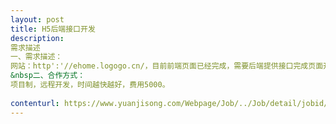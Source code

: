 ```yaml
---                
layout: post       
title: H5后端接口开发           
description: 
需求描述
一、需求描述：网站：http':'//ehome.logogo.cn/，目前前端页面已经完成，需要后端提供接口完成页面开发，语言不限。&nbsp二、合作方式：项目制，远程开发，时间越快越好，费用5000。
     
contenturl: https://www.yuanjisong.com/Webpage/Job/../Job/detail/jobid/101480      
---                 
```

